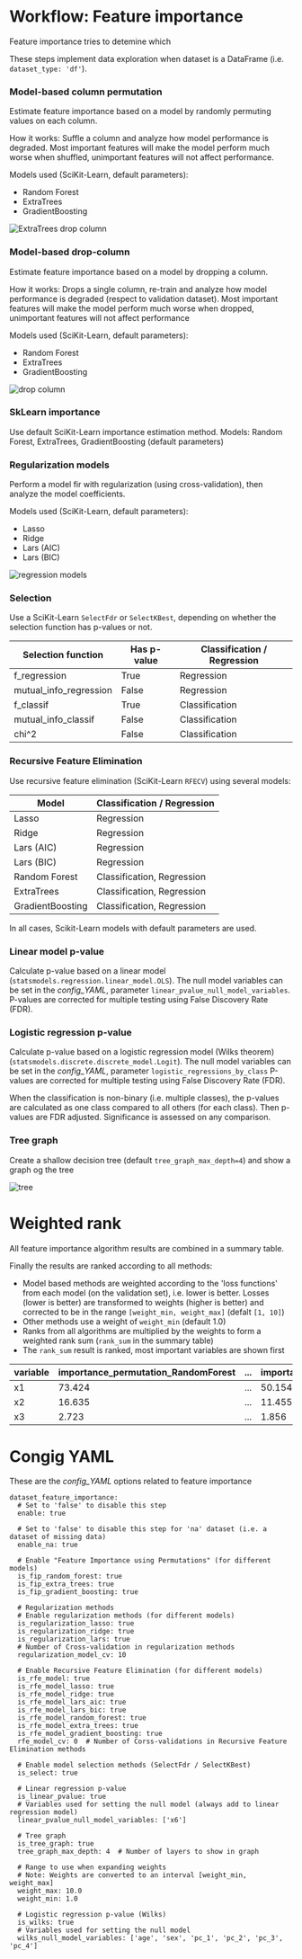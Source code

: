 
# Workflow: Feature importance

Feature importance tries to detemine which

These steps implement data exploration when dataset is a DataFrame (i.e. `dataset_type: 'df'`).

### Model-based column permutation
Estimate feature importance based on a model by randomly permuting values on each column.

How it works: Suffle a column and analyze how model performance is degraded. Most important features will make the model perform much worse when shuffled, unimportant features will not affect performance.

Models used (SciKit-Learn, default parameters):
- Random Forest
- ExtraTrees
- GradientBoosting

![ExtraTrees drop column](intro/logml_plots/dataset_feature_importance_dropcolumn.Feature_importance_permutation__all_ExtraTrees.png)

### Model-based drop-column

Estimate feature importance based on a model by dropping a column.

How it works: Drops a single column, re-train and analyze how model performance
is degraded (respect to validation dataset). Most important features will
make the model perform much worse when dropped, unimportant features will
not affect performance

Models used (SciKit-Learn, default parameters):
- Random Forest
- ExtraTrees
- GradientBoosting

![drop column](intro/logml_plots/dataset_feature_importance_dropcolumn.Feature_importance_drop_column__all_RandomForest.png)

### SkLearn importance

Use default SciKit-Learn importance estimation method.
Models: Random Forest, ExtraTrees, GradientBoosting (default parameters)

### Regularization models

Perform a model fir with regularization (using cross-validation), then analyze the model coefficients.

Models used (SciKit-Learn, default parameters):
- Lasso
- Ridge
- Lars (AIC)
- Lars (BIC)

![regression models](intro/logml_plots/dataset_feature_importance.Mean_square_error_per_fold__coordinate_descent.png)

### Selection

Use a SciKit-Learn `SelectFdr` or `SelectKBest`, depending on whether the selection function has p-values or not.

Selection function     | Has p-value | Classification / Regression
-----------------------|-------------|------------------
f_regression           | True        | Regression
mutual_info_regression | False       | Regression
f_classif              | True        | Classification
mutual_info_classif    | False       | Classification
chi^2                  | False       | Classification

### Recursive Feature Elimination

Use recursive feature elimination (SciKit-Learn `RFECV`) using several models:

Model            | Classification / Regression
-----------------|-----------------------------
Lasso            | Regression
Ridge            | Regression
Lars (AIC)       | Regression
Lars (BIC)       | Regression
Random Forest    | Classification, Regression
ExtraTrees       | Classification, Regression
GradientBoosting | Classification, Regression

In all cases, Scikit-Learn models with default parameters are used.

### Linear model p-value

Calculate p-value based on a linear model (`statsmodels.regression.linear_model.OLS`).
The null model variables can be set in the *config_YAML*, parameter `linear_pvalue_null_model_variables`.
P-values are corrected for multiple testing using False Discovery Rate (FDR).

### Logistic regression p-value

Calculate p-value based on a logistic regression model (Wilks theorem) (`statsmodels.discrete.discrete_model.Logit`).
The null model variables can be set in the *config_YAML*, parameter `logistic_regressions_by_class`
P-values are corrected for multiple testing using False Discovery Rate (FDR).

When the classification is non-binary (i.e. multiple classes), the p-values are calculated as one class compared to all others (for each class). Then p-values are FDR adjusted. Significance is assessed on any comparison.

### Tree graph

Create a shallow decision tree (default `tree_graph_max_depth=4`) and show a graph og the tree

![tree](intro/intro.tree_graph_all.png)

# Weighted rank

All feature importance algorithm results are combined in a summary table.

Finally the results are ranked according to all methods:

- Model based methods are weighted according to the 'loss functions' from each model (on the validation set), i.e. lower is better. Losses (lower is better) are transformed to weights (higher is better) and corrected to be in the range `[weight_min, weight_max]` (defalt `[1, 10]`)
- Other methods use a weight of `weight_min` (default 1.0)
- Ranks from all algorithms are multiplied by the weights to form a weighted rank sum (`rank_sum` in the summary table)
- The `rank_sum` result is ranked, most important variables are shown first

variable | importance_permutation_RandomForest | ... | importance_dropcol_RandomForest | ... | ranks_sum          | rank_of_ranksum
---------|-------------------------------------|-----|---------------------------------|-----|--------------------|-----------------
x1       | 73.424                              | ... | 50.154                          | ... | 134.99             | 1.0
x2       | 16.635                              | ... | 11.455                          | ... | 269.99             | 2.0
x3       |  2.723                              | ... |  1.856                          | ... | 404.98             | 3.0


# Congig YAML

These are the *config_YAML* options related to feature importance

```
dataset_feature_importance:
  # Set to 'false' to disable this step
  enable: true

  # Set to 'false' to disable this step for 'na' dataset (i.e. a dataset of missing data)
  enable_na: true

  # Enable "Feature Importance using Permutations" (for different models)
  is_fip_random_forest: true
  is_fip_extra_trees: true
  is_fip_gradient_boosting: true

  # Regularization methods
  # Enable regularization methods (for different models)
  is_regularization_lasso: true
  is_regularization_ridge: true
  is_regularization_lars: true
  # Number of Cross-validation in regularization methods
  regularization_model_cv: 10

  # Enable Recursive Feature Elimination (for different models)
  is_rfe_model: true
  is_rfe_model_lasso: true
  is_rfe_model_ridge: true
  is_rfe_model_lars_aic: true
  is_rfe_model_lars_bic: true
  is_rfe_model_random_forest: true
  is_rfe_model_extra_trees: true
  is_rfe_model_gradient_boosting: true
  rfe_model_cv: 0  # Number of Corss-validations in Recursive Feature Elimination methods

  # Enable model selection methods (SelectFdr / SelectKBest)
  is_select: true

  # Linear regression p-value
  is_linear_pvalue: true
  # Variables used for setting the null model (always add to linear regression model)
  linear_pvalue_null_model_variables: ['x6']

  # Tree graph
  is_tree_graph: true
  tree_graph_max_depth: 4  # Number of layers to show in graph

  # Range to use when expanding weights
  # Note: Weights are converted to an interval [weight_min, weight_max]
  weight_max: 10.0
  weight_min: 1.0

  # Logistic regression p-value (Wilks)
  is_wilks: true
  # Variables used for setting the null model
  wilks_null_model_variables: ['age', 'sex', 'pc_1', 'pc_2', 'pc_3', 'pc_4']

```
